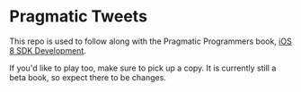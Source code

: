 # Pragmatic Tweets

This repo is used to follow along with the Pragmatic Programmers book,
[iOS 8 SDK Development](https://pragprog.com/book/adios2/ios-8-sdk-development).

If you'd like to play too, make sure to pick up a copy. It is currently still a beta book, so expect there to be changes.

